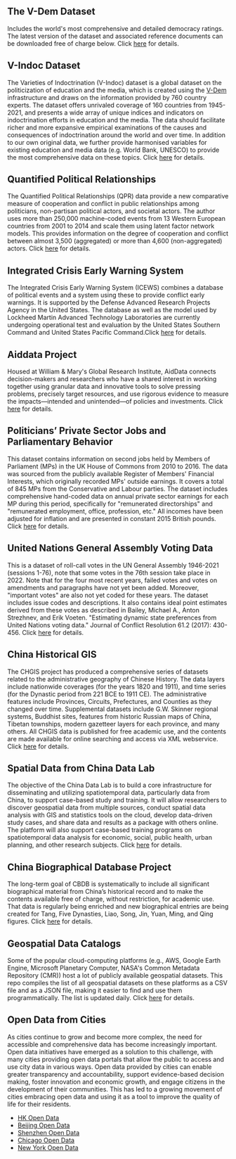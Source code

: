 ## The V-Dem Dataset

Includes the world's most comprehensive and detailed democracy ratings. The latest version of the dataset and associated reference documents can be downloaded free of charge below. Click [here](https://www.v-dem.net/data/the-v-dem-dataset/) for details.

## V-Indoc Dataset

The Varieties of Indoctrination (V-Indoc) dataset is a global dataset on the politicization of education and the media, which is created using the [V-Dem](#the-v-dem-dataset) infrastructure and draws on the information provided by 760 country experts. The dataset offers unrivaled coverage of 160 countries from 1945-2021, and presents a wide array of unique indices and indicators on indoctrination efforts in education and the media. The data should facilitate richer and more expansive empirical examinations of the causes and consequences of indoctrination around the world and over time. In addition to our own original data, we further provide harmonised variables for existing education and media data (e.g. World Bank, UNESCO) to provide the most comprehensive data on these topics. Click [here](https://www.gla.ac.uk/research/az/democracyresearch/dataandmethods/v-indocdataset/) for details.

## Quantified Political Relationships

The Quantified Political Relationships (QPR) data provide a new comparative measure of cooperation and conflict in public relationships among politicians, non-partisan political actors, and societal actors. The author uses more than 250,000 machine-coded events from 13 Western European countries from 2001 to 2014 and scale them using latent factor network models. This provides information on the degree of cooperation and conflict between almost 3,500 (aggregated) or more than 4,600 (non-aggregated) actors. Click [here](https://simonweschle.github.io/data.html) for details.

## Integrated Crisis Early Warning System

The Integrated Crisis Early Warning System (ICEWS) combines a database of political events and a system using these to provide conflict early warnings. It is supported by the Defense Advanced Research Projects Agency in the United States. The database as well as the model used by Lockheed Martin Advanced Technology Laboratories are currently undergoing operational test and evaluation by the United States Southern Command and United States Pacific Command.Click [here](https://dataverse.harvard.edu/dataverse/icews) for details.

## Aiddata Project

Housed at William & Mary's Global Research Institute, AidData connects decision-makers and researchers who have a shared interest in working together using granular data and innovative tools to solve pressing problems, precisely target resources, and use rigorous evidence to measure the impacts—intended and unintended—of policies and investments. Click [here](https://www.aiddata.org/datasets) for details.

## Politicians’ Private Sector Jobs and Parliamentary Behavior

This dataset contains information on second jobs held by Members of Parliament (MPs) in the UK House of Commons from 2010 to 2016. The data was sourced from the publicly available Register of Members' Financial Interests, which originally recorded MPs' outside earnings. It covers a total of 845 MPs from the Conservative and Labour parties. The dataset includes comprehensive hand-coded data on annual private sector earnings for each MP during this period, specifically for "remunerated directorships" and "remunerated employment, office, profession, etc." All incomes have been adjusted for inflation and are presented in constant 2015 British pounds. Click [here](https://dataverse.harvard.edu/dataset.xhtml?persistentId=doi:10.7910/DVN/RKMKXU) for details.

## United Nations General Assembly Voting Data

This is a dataset of roll-call votes in the UN General Assembly 1946-2021 (sessions 1-76), note that some votes in the 76th session take place in 2022. Note that for the four most recent years, failed votes and votes on amendments and paragraphs have not yet been added. Moreover, "important votes" are also not yet coded for these years. The dataset includes issue codes and descriptions. It also contains ideal point estimates derived from these votes as described in Bailey, Michael A., Anton Strezhnev, and Erik Voeten. "Estimating dynamic state preferences from United Nations voting data." Journal of Conflict Resolution 61.2 (2017): 430-456. Click [here](https://github.com/evoeten/United-Nations-General-Assembly-Votes-and-Ideal-Points) for details.

## China Historical GIS

The CHGIS project has produced a comprehensive series of datasets related to the administrative geography of Chinese History. The data layers include nationwide coverages (for the years 1820 and 1911), and time series (for the Dynastic period from 221 BCE to 1911 CE). The administrative features include Provinces, Circuits, Prefectures, and Counties as they changed over time. Supplemental datasets include G.W. Skinner regional systems, Buddhist sites, features from historic Russian maps of China, Tibetan townships, modern gazetteer layers for each province, and many others. All CHGIS data is published for free academic use, and the contents are made available for online searching and access via XML webservice. Click [here](https://dataverse.harvard.edu/dataverse/chgis_v6) for details.

## Spatial Data from China Data Lab
The objective of the China Data Lab is to build a core infrastructure for disseminating and utilizing spatiotemporal data, particularly data from China, to support case-based study and training. It will allow researchers to discover geospatial data from multiple sources, conduct spatial data analysis with GIS and statistics tools on the cloud, develop data-driven study cases, and share data and results as a package with others online. The platform will also support case-based training programs on spatiotemporal data analysis for economic, social, public health, urban planning, and other research subjects. Click [here](https://dataverse.harvard.edu/dataverse/chinadatainstitute) for details.

## China Biographical Database Project
The long-term goal of CBDB is systematically to include all significant biographical material from China’s historical record and to make the contents available free of charge, without restriction, for academic use. That data is regularly being enriched and new biographical entries are being created for Tang, Five Dynasties, Liao, Song, Jin, Yuan, Ming, and Qing figures. Click [here](https://dataverse.harvard.edu/dataverse/cbdb) for details.


## Geospatial Data Catalogs

Some of the popular cloud-computing platforms (e.g., AWS, Google Earth Engine, Microsoft Planetary Computer, NASA's Common Metadata Repository (CMR)) host a lot of publicly available geospatial datasets. This repo compiles the list of all geospatial datasets on these platforms as a CSV file and as a JSON file, making it easier to find and use them programmatically. The list is updated daily. Click [here](https://github.com/giswqs/geospatial-data-catalogs) for details.

## Open Data from Cities

As cities continue to grow and become more complex, the need for accessible and comprehensive data has become increasingly important. Open data initiatives have emerged as a solution to this challenge, with many cities providing open data portals that allow the public to access and use city data in various ways. Open data provided by cities can enable greater transparency and accountability, support evidence-based decision making, foster innovation and economic growth, and engage citizens in the development of their communities. This has led to a growing movement of cities embracing open data and using it as a tool to improve the quality of life for their residents.

- [HK Open Data](https://data.gov.hk/en/)
- [Beijing Open Data](https://data.beijing.gov.cn/)
- [Shenzhen Open Data](https://opendata.sz.gov.cn/data/catalog/toDataCatalog)
- [Chicago Open Data](https://data.cityofchicago.org/)
- [New York Open Data](https://opendata.cityofnewyork.us/)
